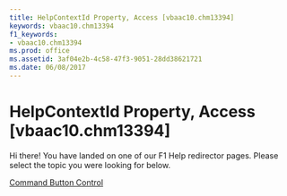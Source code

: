 ```yaml
---
title: HelpContextId Property, Access [vbaac10.chm13394]
keywords: vbaac10.chm13394
f1_keywords:
- vbaac10.chm13394
ms.prod: office
ms.assetid: 3af04e2b-4c58-47f3-9051-28dd38621721
ms.date: 06/08/2017
---
```



# HelpContextId Property, Access [vbaac10.chm13394]

Hi there! You have landed on one of our F1 Help redirector pages. Please select the topic you were looking for below.

[Command Button Control](http://msdn.microsoft.com/library/aea2b8e8-2249-0055-472f-e67b86044669%28Office.15%29.aspx)

